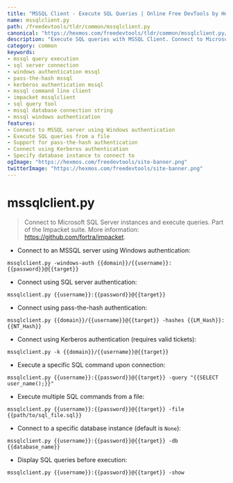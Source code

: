 ```yaml
---
title: "MSSQL Client - Execute SQL Queries | Online Free DevTools by Hexmos"
name: mssqlclient.py
path: /freedevtools/tldr/common/mssqlclient.py
canonical: "https://hexmos.com/freedevtools/tldr/common/mssqlclient.py/"
description: "Execute SQL queries with MSSQL Client. Connect to Microsoft SQL Server instances using various authentication methods. Free online tool, no registration required."
category: common
keywords:
- mssql query execution
- sql server connection
- windows authentication mssql
- pass-the-hash mssql
- kerberos authentication mssql
- mssql command line client
- impacket mssqlclient
- sql query tool
- mssql database connection string
- mssql windows authentication
features:
- Connect to MSSQL server using Windows authentication
- Execute SQL queries from a file
- Support for pass-the-hash authentication
- Connect using Kerberos authentication
- Specify database instance to connect to
ogImage: "https://hexmos.com/freedevtools/site-banner.png"
twitterImage: "https://hexmos.com/freedevtools/site-banner.png"
---
```


# mssqlclient.py

> Connect to Microsoft SQL Server instances and execute queries.
> Part of the Impacket suite.
> More information: <https://github.com/fortra/impacket>.

- Connect to an MSSQL server using Windows authentication:

`mssqlclient.py -windows-auth {{domain}}/{{username}}:{{password}}@{{target}}`

- Connect using SQL server authentication:

`mssqlclient.py {{username}}:{{password}}@{{target}}`

- Connect using pass-the-hash authentication:

`mssqlclient.py {{domain}}/{{username}}@{{target}} -hashes {{LM_Hash}}:{{NT_Hash}}`

- Connect using Kerberos authentication (requires valid tickets):

`mssqlclient.py -k {{domain}}/{{username}}@{{target}}`

- Execute a specific SQL command upon connection:

`mssqlclient.py {{username}}:{{password}}@{{target}} -query "{{SELECT user_name();}}"`

- Execute multiple SQL commands from a file:

`mssqlclient.py {{username}}:{{password}}@{{target}} -file {{path/to/sql_file.sql}}`

- Connect to a specific database instance (default is `None`):

`mssqlclient.py {{username}}:{{password}}@{{target}} -db {{database_name}}`

- Display SQL queries before execution:

`mssqlclient.py {{username}}:{{password}}@{{target}} -show`

